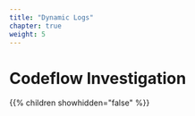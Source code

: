```yaml
---
title: "Dynamic Logs"
chapter: true
weight: 5
---
```


# Codeflow Investigation

{{% children showhidden="false" %}}